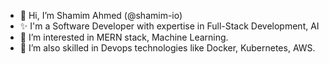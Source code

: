 - 👋 Hi, I’m Shamim Ahmed (@shamim-io)
- ✨ I'm a Software Developer with expertise in Full-Stack Development, AI
- 👀 I’m interested in MERN stack, Machine Learning.
- 🌱 I’m also skilled in Devops technologies like Docker, Kubernetes, AWS.
